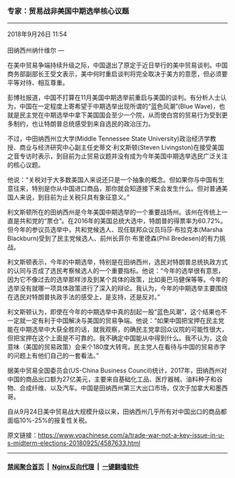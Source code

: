 ### 专家：贸易战非美国中期选举核心议题
------------------------

<div class="published">
 <span class="date" title="中国时间">
  <time datetime="2018-09-26T11:54:39+08:00">
   2018年9月26日 11:54
  </time>
 </span>
</div>
<br/>
<div class="wsw">
 <span class="dateline">
  田纳西州纳什维尔 —
 </span>
 <p>
  在美中贸易争端持续升级之际，中国退出了原定于近日举行的美中贸易谈判。中国商务部副部长王受文表示，美中何时重启谈判将完全取决于美方的意愿，但必须要平等对待、相互尊重。
 </p>
 <p>
  彭博社报道，中国不打算在11月美国中期选举前重启与美国的谈判。有分析人士认为，中国在一定程度上寄希望于中期选举出现所谓的“蓝色风潮”(Blue Wave)，也就是民主党在中期选举中拿下美国国会至少一个院，从而使白宫的贸易行为受到更多制约，也让特朗普总统感受到来自选民的政治压力。
 </p>
 <p>
  不过，中田纳西州立大学(Middle Tennessee State University)政治经济学教授、商业与经济研究中心副主任史蒂文·利文斯顿(Steven Livingston)在接受美国之音专访时表示，到目前为止贸易议题并没有成为今年美国中期选举选民广泛关注的核心议题。
 </p>
 <p>
  他说：“关税对于大多数美国人来说还只是一个抽象的概念。但如果你与中国有生意往来，特别是你从中国进口商品，那你就会知道接下来会发生什么。但对普通美国人来说，到目前为止关税只具有象征意义。”
 </p>
 <p>
  利文斯顿所在的田纳西州是今年美国中期选举的一个重要战场州。该州在传统上一直是共和党的“票仓”。在2016年的美国总统大选中，特朗普的得票率为60.72%。但今年的参议员选举中，共和党候选人、现任联邦众议员玛莎·布拉克本(Marsha Blackburn)受到了民主党候选人、前州长菲尔·布里德森(Phil Bredesen)的有力挑战。
 </p>
 <p>
  利文斯顿表示，今年的中期选举，特别是在田纳西州，选民对特朗普总统执政方式的认同与否成了选民考察候选人的一个重要指标。他说：“今年的选举很有意思，因为它不像过去的选举那样涉及到某个具体的政策，比如奥巴马健保等等。今年的选举没有就哪一项具体政策进行了深入的辩论。我认为，今年的中期选举主要围绕在选民对特朗普执政手法的感受上，是支持，还是反对。”
 </p>
 <p>
  利文斯顿认为，即使在今年的中期选举中真的刮起一股“蓝色风潮”，这个结果也不一定就一定有利于中国解决与美国的贸易争端。他说：“如果中国把宝押在民主党能在中期选举中大获全胜的话，就我观察，的确民主党拿回众议院的可能性很大，但把宝押在这个上面是不可靠的。我不确定中国能从中得到什么。我不认为，这会意味（美国的贸易政策）会来个180度大转弯。民主党人在看待与中国的贸易赤字的问题上有他们自己的一套看法。”
 </p>
 <p>
  据美中贸易全国委员会(US-China Business Council)统计，2017年，田纳西州对中国的商品出口额为27亿美元，主要来自基础化工品、医疗器械、油料种子和谷物、合成纤维、以及汽车。中国是田纳西州第三大出口市场，仅次于加拿大和墨西哥。
 </p>
 <p>
  自从9月24日美中贸易战大规模升级以来，田纳西州几乎所有对中国出口的商品都面临10%-25%的报复性关税。
 </p>
</div>

原文链接：https://www.voachinese.com/a/trade-war-not-a-key-issue-in-u-s-midterm-elections-20180925/4587633.html


------------------------
#### [禁闻聚合首页](https://github.com/gfw-breaker/banned-news/blob/master/README.md) &nbsp;|&nbsp; [Nginx反向代理](https://github.com/gfw-breaker/open-proxy/blob/master/README.md) &nbsp;|&nbsp;  [一键翻墙软件](https://github.com/gfw-breaker/nogfw/blob/master/README.md)